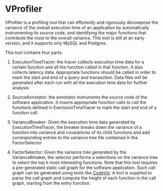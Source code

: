 # VProfiler

VProfiler is a profiling tool that can efficiently and rigorously decompose the variance of the overall execution time of an application by automatically instrumenting its source code, and identifying the major functions that contribute the most to the overall variance. This tool is still at an early version, and it supports only MySQL and Postgres.

This tool contains four parts:

1. ExecutionTimeTracer: the tracer collects execution time data for a certain function and all the function called in that function. It also collects latency data. Appropriate functions should be called in order to mark the start and end of a query and transaction. Data files will be generated after each run with all the execution time data for further analysis

2. SourceAnnotator: the annotator instruments the source code of the software application. It inserts appropriate function calls to call the functions defined in ExectuionTimeTracer to mark the start and end of a function call.

3. VarianceBreaker: Given the execution time data generated by ExecutionTimeTracer, the breaker breaks down the variance of a function into variance and covarainces of its child functions and add corresponding entries to the variance tree file contained in the FactorSelector

4. FactorSelector: Given the variance tree generated by the VarianceBreaker, the selector performs a selections on the variance tree to select the top k most interesting functions. Note that this tool requires a pre-generated static call graph for the software application. Such call graph can be generated using tools like [CodeViz](http://www.csn.ul.ie/~mel/projects/codeviz/). A tool is supplied to parse the call graph and compute the height of each function in the call graph, starting from the entry function.
